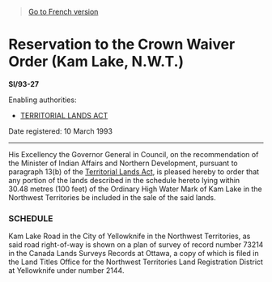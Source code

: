> [Go to French version](/fr/Règlements/Textes%20réglementaires/93/27.md)

# Reservation to the Crown Waiver Order (Kam Lake, N.W.T.)

**SI/93-27**

Enabling authorities: 
- [TERRITORIAL LANDS ACT](/en/Acts/Revised%20Statutes%20of%20Canada/T/T-7.md)

Date registered: 10 March 1993

----------

His Excellency the Governor General in Council, on the recommendation of the Minister of Indian Affairs and Northern Development, pursuant to paragraph 13(b) of the [Territorial Lands Act](/en/Acts/Revised%20Statutes%20of%20Canada/T/T-7.md), is pleased hereby to order that any portion of the lands described in the schedule hereto lying within 30.48 metres (100 feet) of the Ordinary High Water Mark of Kam Lake in the Northwest Territories be included in the sale of the said lands.




### **SCHEDULE** 
Kam Lake Road in the City of Yellowknife in the Northwest Territories, as said road right-of-way is shown on a plan of survey of record number 73214 in the Canada Lands Surveys Records at Ottawa, a copy of which is filed in the Land Titles Office for the Northwest Territories Land Registration District at Yellowknife under number 2144.



